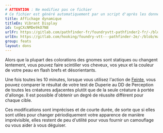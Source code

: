 ```yaml
---
# ATTENTION : Ne modifiez pas ce fichier
# Ce fichier est généré automatiquement par un script d'après les données du module Foundry VTT officiel et de sa traduction
title: Affichage dynamique
titleEn: Vibrant Display
id: txgCXcNMDe9kO7N8
urlFr: https://gitlab.com/pathfinder-fr/foundryvtt-pathfinder2-fr/-/blob/master/data/feats/txgCXcNMDe9kO7N8.htm
urlEn: https://gitlab.com/hooking/foundry-vtt---pathfinder-2e/-/blob/master/packs/data/feats.db/vibrant-display.json
group: feats
layout: dons
---
```

Alors que la plupart des colorations des gnomes sont statiques ou changent lentement, vous pouvez faire scintiller vos cheveux, vos yeux et la couleur de votre peau en flash brefs et désorientants.

Une fois toutes les 10 minutes, lorsque vous utilisez l'action de [Feinte](../actions/feinter.md), vous pouvez comparer le résultat de votre test de Duperie au DD de Perception de toutes les créatures adjacentes plutôt que de la seule créature à portée d'allonge. Il est possible d'obtenir un degré de réussite différent pour chaque cible.

Ces modifications sont imprécises et de courte durée, de sorte que si elles sont utiles pour changer périodiquement votre apparence de manière imprévisible, elles restent de peu d'utilité pour vous fournir un camouflage ou vous aider à vous déguiser.


